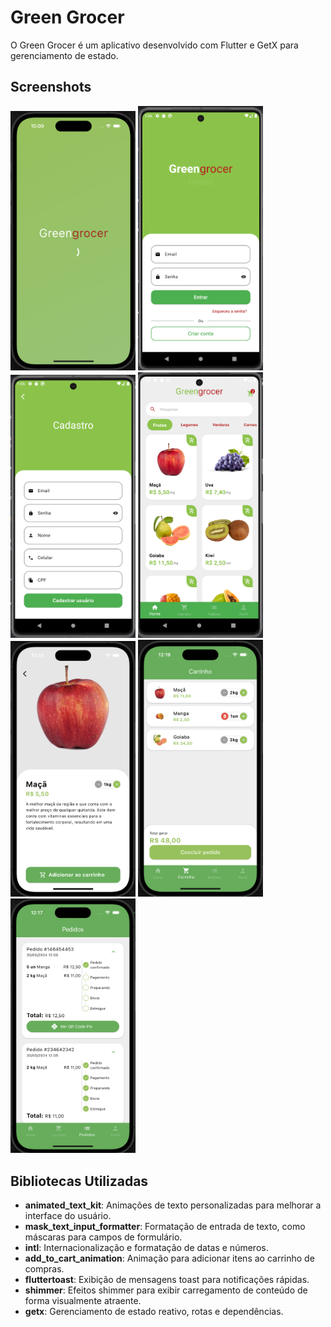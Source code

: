 # Green Grocer

O Green Grocer é um aplicativo desenvolvido com Flutter e GetX para gerenciamento de estado.

## Screenshots

<img src="prints/splash.png" alt="Home" width="200"/> <img src="prints/login.png" alt="Login" width="200"/> <img src="prints/cadastro.png" alt="Cadastro" width="200"/> <img src="prints/home.png" alt="Home" width="200"/> <img src="prints/detalhes_produto.png" alt="Detalhes Produto" width="200"/> <img src="prints/carrinho.png" alt="Carrinho" width="200"/> <img src="prints/pedidos.png" alt="Pedidos" width="200"/>

## Bibliotecas Utilizadas

- **animated_text_kit**: Animações de texto personalizadas para melhorar a interface do usuário.
- **mask_text_input_formatter**: Formatação de entrada de texto, como máscaras para campos de formulário.
- **intl**: Internacionalização e formatação de datas e números.
- **add_to_cart_animation**: Animação para adicionar itens ao carrinho de compras.
- **fluttertoast**: Exibição de mensagens toast para notificações rápidas.
- **shimmer**: Efeitos shimmer para exibir carregamento de conteúdo de forma visualmente atraente.
- **getx**: Gerenciamento de estado reativo, rotas e dependências.